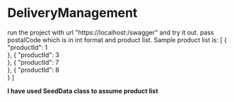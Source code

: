 # DeliveryManagement

run the project with url "https://localhost:<port>/swagger" and try it out.
pass postalCode which is in int format and product list.
Sample product list is:
[
  {
    "productId": 1   
  },
  {
    "productId": 3   
  },
  {
    "productId": 7   
  },
  {
    "productId": 8   
  }
]
  
  **I have used SeedData class to assume product list**
